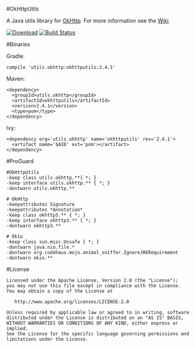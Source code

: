 #OkHttpUtils

A Java utils library for [OkHttp][0]. For more information see the [Wiki][1].

[![Download][3]][2] [![Build Status][5]][4]

#Binaries

Gradle:

```
compile 'utils.okhttp:okhttputils:2.4.1'
```

Maven:

```
<dependency>
  <groupId>utils.okhttp</groupId>
  <artifactId>okhttputils</artifactId>
  <version>2.4.1</version>
  <type>pom</type>
</dependency>
```

Ivy:

```
<dependency org='utils.okhttp' name='okhttputils' rev='2.4.1'>
  <artifact name='$AID' ext='pom'></artifact>
</dependency>
```

#ProGuard

```
#OkHttpUtils
-keep class utils.okhttp.**{ *; }
-keep interface utils.okhttp.** { *; }
-dontwarn utils.okhttp.**

# OkHttp
-keepattributes Signature
-keepattributes *Annotation*
-keep class okhttp3.** { *; }
-keep interface okhttp3.** { *; }
-dontwarn okhttp3.**

# Okio
-keep class sun.misc.Unsafe { *; }
-dontwarn java.nio.file.*
-dontwarn org.codehaus.mojo.animal_sniffer.IgnoreJRERequirement
-dontwarn okio.**
```

#License

```
Licensed under the Apache License, Version 2.0 (the "License");
you may not use this file except in compliance with the License.
You may obtain a copy of the License at

   http://www.apache.org/licenses/LICENSE-2.0

Unless required by applicable law or agreed to in writing, software
distributed under the License is distributed on an "AS IS" BASIS,
WITHOUT WARRANTIES OR CONDITIONS OF ANY KIND, either express or implied.
See the License for the specific language governing permissions and
limitations under the License.
```

[0]: https://github.com/square/okhttp
[1]: https://github.com/aa65535/okhttputils/wiki
[2]: https://bintray.com/aa65535/maven/okhttputils/_latestVersion
[3]: https://api.bintray.com/packages/aa65535/maven/okhttputils/images/download.svg
[4]: https://travis-ci.org/aa65535/okhttputils
[5]: https://travis-ci.org/aa65535/okhttputils.svg?branch=master
